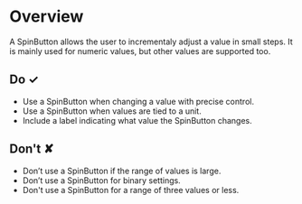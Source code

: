 # Overview
A SpinButton allows the user to incrementaly adjust a value in small steps. It is mainly used for numeric values, but other values are supported too.


## Do &#10003;
- Use a SpinButton when changing a value with precise control.
- Use a SpinButton when values are tied to a unit.
- Include a label indicating what value the SpinButton changes.

## Don't &#10008;
- Don’t use a SpinButton if the range of values is large.
- Don’t use a SpinButton for binary settings.
- Don't use a SpinButton for a range of three values or less.